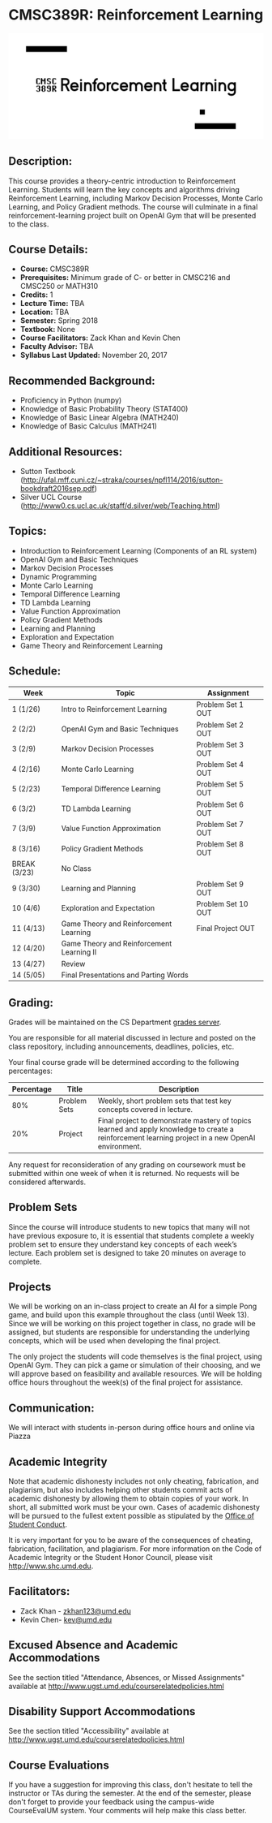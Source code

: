 # CMSC389R: Reinforcement Learning
![Banner](static/banner.jpg?)

## Description:
This course provides a theory-centric introduction to Reinforcement Learning. Students will learn the key concepts and algorithms driving Reinforcement Learning, including Markov Decision Processes, Monte Carlo Learning, and Policy Gradient methods. The course will culminate in a final reinforcement-learning project built on OpenAI Gym that will be presented to the class.

## Course Details:
- **Course:** CMSC389R
- **Prerequisites:** Minimum grade of C- or better in CMSC216 and CMSC250 or MATH310
- **Credits:** 1
- **Lecture Time:** TBA
- **Location:** TBA
- **Semester:** Spring 2018
- **Textbook:** None
- **Course Facilitators:** Zack Khan and Kevin Chen
- **Faculty Advisor:** TBA
- **Syllabus Last Updated:** November 20, 2017

## Recommended Background:
- Proficiency in Python (numpy)
- Knowledge of Basic Probability Theory (STAT400)
- Knowledge of Basic Linear Algebra (MATH240)
- Knowledge of Basic Calculus (MATH241)

## Additional Resources:
- Sutton Textbook (http://ufal.mff.cuni.cz/~straka/courses/npfl114/2016/sutton-bookdraft2016sep.pdf)
- Silver UCL Course (http://www0.cs.ucl.ac.uk/staff/d.silver/web/Teaching.html)

## Topics:
- Introduction to Reinforcement Learning (Components of an RL system)
- OpenAI Gym and Basic Techniques
- Markov Decision Processes
- Dynamic Programming
- Monte Carlo Learning
- Temporal Difference Learning
- TD Lambda Learning
- Value Function Approximation
- Policy Gradient Methods
- Learning and Planning
- Exploration and Expectation
- Game Theory and Reinforcement Learning

## Schedule:
| Week | Topic | Assignment |
| ----|----|----- |
| 1 (1/26) | Intro to Reinforcement Learning | Problem Set 1 OUT |
| 2 (2/2) | OpenAI Gym and Basic Techniques | Problem Set 2 OUT |
| 3 (2/9) | Markov Decision Processes | Problem Set 3 OUT |
| 4 (2/16) | Monte Carlo Learning | Problem Set 4 OUT |
| 5 (2/23) | Temporal Difference Learning | Problem Set 5 OUT |
| 6 (3/2) | TD Lambda Learning | Problem Set 6 OUT |
| 7 (3/9) | Value Function Approximation | Problem Set 7 OUT |
| 8 (3/16) | Policy Gradient Methods | Problem Set 8 OUT |
| BREAK (3/23) | No Class |
| 9 (3/30) | Learning and Planning | Problem Set 9 OUT |
| 10 (4/6) | Exploration and Expectation |  Problem Set 10 OUT |
| 11 (4/13) | Game Theory and Reinforcement Learning | Final Project OUT |
| 12 (4/20) | Game Theory and Reinforcement Learning II | |
| 13 (4/27) | Review | |
| 14 (5/05) | Final Presentations and Parting Words | |

## Grading: 
Grades will be maintained on the CS Department <a href="https://grades.cs.umd.edu/">grades server</a>.

You are responsible for all material discussed in lecture and posted on the class repository, including announcements, deadlines, policies, etc.

Your final course grade will be determined according to the following percentages:

| Percentage | Title | Description |
| ---------- | -----|-------- |
| 80% | Problem Sets  | Weekly, short problem sets that test key concepts covered in lecture. |
| 20% | Project | Final project to demonstrate mastery of topics learned and apply knowledge to create a reinforcement learning project in a new OpenAI environment. |

Any request for reconsideration of any grading on coursework must be submitted within one week of when it is returned. No requests will be considered afterwards.

## Problem Sets
Since the course will introduce students to new topics that many will not have previous exposure to, it is essential that students complete a weekly problem set to ensure they understand key concepts of each week’s lecture. Each problem set is designed to take 20 minutes on average to complete.

## Projects
We will be working on an in-class project to create an AI for a simple Pong game, and build upon this example throughout the class (until Week 13). Since we will be working on this project together in class, no grade will be assigned, but students are responsible for understanding the underlying concepts, which will be used when developing the final project. 

The only project the students will code themselves is the final project, using OpenAI Gym. They can pick a game or simulation of their choosing, and we will approve based on feasibility and available resources. We will be holding office hours throughout the week(s) of the final project for assistance.

## Communication:
We will interact with students in-person during office hours and online via Piazza

## Academic Integrity
Note that academic dishonesty includes not only cheating, fabrication, and plagiarism, but also includes helping other students commit acts of academic dishonesty by allowing them to obtain copies of your work. In short, all submitted work must be your own. Cases of academic dishonesty will be pursued to the fullest extent possible as stipulated by the <a href="http://osc.umd.edu/OSC/Default.aspx">Office of Student Conduct</a>.

It is very important for you to be aware of the consequences of cheating, fabrication, facilitation, and plagiarism. For more information on the Code of Academic Integrity or the Student Honor Council, please visit http://www.shc.umd.edu.

## Facilitators:
- Zack Khan - zkhan123@umd.edu 
- Kevin Chen- kev@umd.edu

## Excused Absence and Academic Accommodations
See the section titled "Attendance, Absences, or Missed Assignments" available at http://www.ugst.umd.edu/courserelatedpolicies.html 

## Disability Support Accommodations
See the section titled "Accessibility" available at http://www.ugst.umd.edu/courserelatedpolicies.html 

## Course Evaluations
If you have a suggestion for improving this class, don't hesitate to tell the instructor or TAs during the semester. At the end of the semester, please don't forget to provide your feedback using the campus-wide CourseEvalUM system. Your comments will help make this class better.
